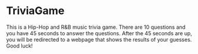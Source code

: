 # TriviaGame

This is a Hip-Hop and R&B music trivia game. There are 10 questions and you have 45 seconds to answer the 
questions. After the 45 seconds are up, you will be redirected to a webpage that shows the results of your
guesses. Good luck!